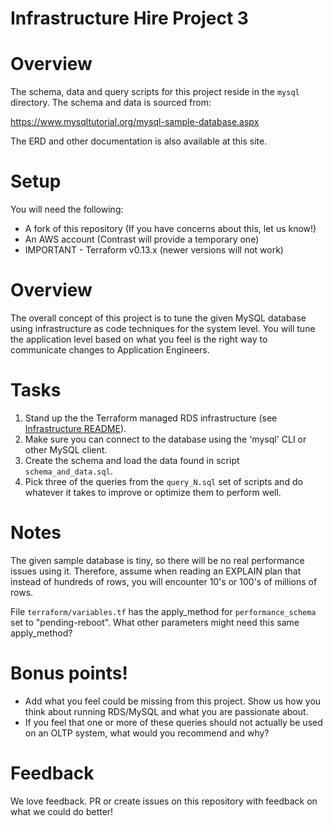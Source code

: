 # Infrastructure Hire Project 3

# Overview

The schema, data and query scripts for this project reside in the `mysql` directory.  The schema and data is sourced from:

https://www.mysqltutorial.org/mysql-sample-database.aspx

The ERD and other documentation is also available at this site.

# Setup

You will need the following:

* A fork of this repository (If you have concerns about this, let us know!)
* An AWS account (Contrast will provide a temporary one)
* IMPORTANT - Terraform v0.13.x (newer versions will not work)

# Overview

The overall concept of this project is to tune the given MySQL database using infrastructure as code techniques for the system level. You will tune the application level based on what you feel is the right way to communicate changes to Application Engineers. 

# Tasks

1. Stand up the the Terraform managed RDS infrastructure (see [Infrastructure README](./terraform/envs/production/README.md)).
1. Make sure you can connect to the database using the 'mysql' CLI or other MySQL client.
1. Create the schema and load the data found in script `schema_and_data.sql`.
1. Pick three of the queries from the `query_N.sql` set of scripts and do whatever it takes to improve or optimize them to perform well.

# Notes

The given sample database is tiny, so there will be no real performance issues using it.  Therefore, assume when reading an EXPLAIN plan that instead of hundreds of rows, you will encounter 10's or 100's of millions of rows.

File `terraform/variables.tf` has the apply_method for `performance_schema` set to "pending-reboot". What other parameters might need this same apply_method?

# Bonus points!

- Add what you feel could be missing from this project. Show us how you think about running RDS/MySQL and what you are passionate about.
- If you feel that one or more of these queries should not actually be used on an OLTP system, what would you recommend and why?

# Feedback

We love feedback. PR or create issues on this repository with feedback on what we could do better!

